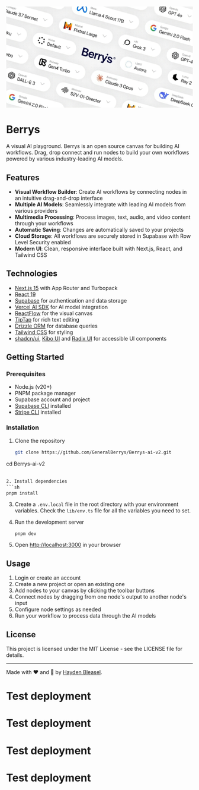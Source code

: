 ![Berrys image](/app/opengraph-image.png)

# Berrys

A visual AI playground. Berrys is an open source canvas for building AI workflows. Drag, drop connect and run nodes to build your own workflows powered by various industry-leading AI models.

## Features

- **Visual Workflow Builder**: Create AI workflows by connecting nodes in an intuitive drag-and-drop interface
- **Multiple AI Models**: Seamlessly integrate with leading AI models from various providers
- **Multimedia Processing**: Process images, text, audio, and video content through your workflows
- **Automatic Saving**: Changes are automatically saved to your projects
- **Cloud Storage**: All workflows are securely stored in Supabase with Row Level Security enabled
- **Modern UI**: Clean, responsive interface built with Next.js, React, and Tailwind CSS

## Technologies

- [Next.js 15](https://nextjs.org/) with App Router and Turbopack
- [React 19](https://react.dev/)
- [Supabase](https://supabase.com/) for authentication and data storage
- [Vercel AI SDK](https://sdk.vercel.ai/) for AI model integration
- [ReactFlow](https://reactflow.dev/) for the visual canvas
- [TipTap](https://tiptap.dev/) for rich text editing
- [Drizzle ORM](https://orm.drizzle.team/) for database queries
- [Tailwind CSS](https://tailwindcss.com/) for styling
- [shadcn/ui](https://ui.shadcn.com/), [Kibo UI](https://www.kibo-ui.com/) and [Radix UI](https://www.radix-ui.com/) for accessible UI components

## Getting Started

### Prerequisites

- Node.js (v20+)
- PNPM package manager
- Supabase account and project
- [Supabase CLI](https://supabase.com/docs/guides/local-development/cli/getting-started) installed
- [Stripe CLI](https://docs.stripe.com/stripe-cli) installed

### Installation

1. Clone the repository
   ```sh
   git clone https://github.com/GeneralBerrys/Berrys-ai-v2.git
cd Berrys-ai-v2
   ```

2. Install dependencies
   ```sh
   pnpm install
   ```

3. Create a `.env.local` file in the root directory with your environment variables. Check the `lib/env.ts` file for all the variables you need to set.

4. Run the development server
   ```sh
   pnpm dev
   ```

5. Open [http://localhost:3000](http://localhost:3000) in your browser

## Usage

1. Login or create an account
2. Create a new project or open an existing one
3. Add nodes to your canvas by clicking the toolbar buttons
4. Connect nodes by dragging from one node's output to another node's input
5. Configure node settings as needed
6. Run your workflow to process data through the AI models

## License

This project is licensed under the MIT License - see the LICENSE file for details.

---

Made with ❤️ and 🤖 by [Hayden Bleasel](https://x.com/haydenbleasel).
# Test deployment
# Test deployment
# Test deployment
# Test deployment
